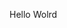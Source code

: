 Hello Wolrd






































































































































































































































































































































































































































































































































































































































































































































































































































































































































































































































































































































































































































































































































































































































































































































































































































































































































































































































































































































































































































































































































































































































































































































































































































































































































































































































































































































































































































































































































































































































































































































































































































































































































































































































































































































































































































































































































































































































































































































































































































































































































































































































































































































































































































































































































































































